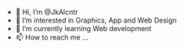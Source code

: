 - 👋 Hi, I’m @JkAlcntr
- 👀 I’m interested in Graphics, App and Web Design
- 🌱 I’m currently learning Web development
- 📫 How to reach me ...

<!---
JkAlcntr/JkAlcntr is a ✨ special ✨ repository because its `README.md` (this file) appears on your GitHub profile.
You can click the Preview link to take a look at your changes.
--->

